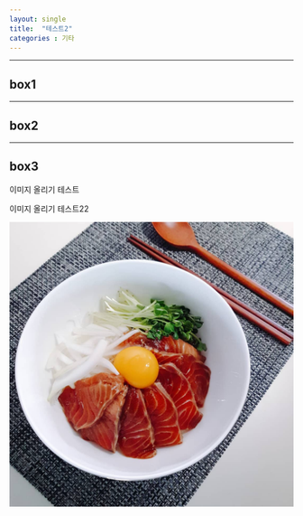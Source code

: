```yaml
---
layout: single
title:  "테스트2"
categories : 기타
---
```


---
box1
---

---
box2
---
---
box3
---

이미지 올리기 테스트

이미지 올리기 테스트22



![KakaoTalk_20210916_075346889_01](../images/2021-01-13-test2/KakaoTalk_20210916_075346889_01.jpg)
